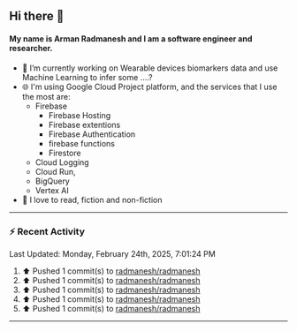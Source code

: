 ## Hi there 👋

#### My name is Arman Radmanesh and I am a software engineer and researcher.

- 🔭 I’m currently working on Wearable devices biomarkers data and use Machine Learning to infer some ....?
- 🌐 I'm using Google Cloud Project platform, and the services that I use the most are:
  - Firebase
     - Firebase Hosting
     - Firebase extentions 
     - Firebase Authentication
     - firebase functions
     - Firestore
  - Cloud Logging
  - Cloud Run,
  - BigQuery
  - Vertex AI
- 📖 I love to read, fiction and non-fiction

---

### :zap: Recent Activity

<!--START_SECTION:activity-->
<!--END_SECTION:activity-->

<!--RECENT_ACTIVITY:last_update-->
Last Updated: Monday, February 24th, 2025, 7:01:24 PM
<!--RECENT_ACTIVITY:last_update_end-->

<!--RECENT_ACTIVITY:start-->
1. ⬆️ Pushed 1 commit(s) to [radmanesh/radmanesh](https://github.com/radmanesh/radmanesh)
2. ⬆️ Pushed 1 commit(s) to [radmanesh/radmanesh](https://github.com/radmanesh/radmanesh)
3. ⬆️ Pushed 1 commit(s) to [radmanesh/radmanesh](https://github.com/radmanesh/radmanesh)
4. ⬆️ Pushed 1 commit(s) to [radmanesh/radmanesh](https://github.com/radmanesh/radmanesh)
5. ⬆️ Pushed 1 commit(s) to [radmanesh/radmanesh](https://github.com/radmanesh/radmanesh)
<!--RECENT_ACTIVITY:end-->

---

<!--
**radmanesh/radmanesh** is a ✨ _special_ ✨ repository because its `README.md` (this file) appears on your GitHub profile.

Here are some ideas to get you started:

- 🔭 I’m currently working on ...
- 🌱 I’m currently learning ...
- 👯 I’m looking to collaborate on ...
- 🤔 I’m looking for help with ...
- 💬 Ask me about ...
- 📫 How to reach me: ...
- 😄 Pronouns: ...
- ⚡ Fun fact: ...
-->
